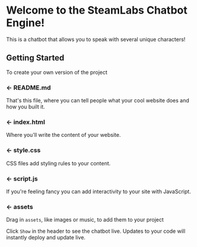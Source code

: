 Welcome to the SteamLabs Chatbot Engine!
=================
This is a chatbot that allows you to speak with several unique characters!

Getting Started
------------
To create your own version of the project
### ← README.md

That's this file, where you can tell people what your cool website does and how you built it.

### ← index.html

Where you'll write the content of your website. 

### ← style.css

CSS files add styling rules to your content.

### ← script.js

If you're feeling fancy you can add interactivity to your site with JavaScript.

### ← assets

Drag in `assets`, like images or music, to add them to your project

Click `Show` in the header to see the chatbot live. Updates to your code will instantly deploy and update live.
